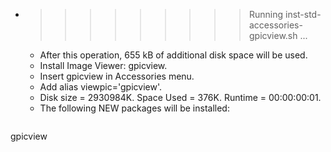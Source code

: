 * >>>>>>>>> Running inst-std-accessories-gpicview.sh ...
  * After this operation, 655 kB of additional disk space will be used.
  * Install Image Viewer: gpicview.
  * Insert gpicview in Accessories menu.
  * Add alias viewpic='gpicview'.
  * Disk size = 2930984K. Space Used = 376K. Runtime = 00:00:00:01.
  * The following NEW packages will be installed:
  ```bash
gpicview
  ```

